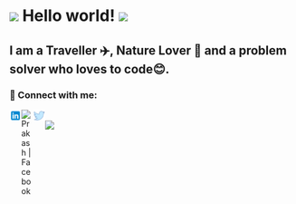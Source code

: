 # <img src="https://github.com/TheDudeThatCode/TheDudeThatCode/blob/master/Assets/Hi.gif" width="29px"> Hello world!&nbsp;<img src="https://github.com/TheDudeThatCode/TheDudeThatCode/blob/master/Assets/Earth.gif" width="24px">

## I am a Traveller :airplane:, Nature Lover 🌱 and a problem solver who loves to code😊.

### 🤝 Connect with me:
<a href="https://www.linkedin.com/in/prakashpkb/"><img align="left" src="https://raw.githubusercontent.com/prakashpkb/prakashpkb/main/icons8-linkedin.svg" alt="Prakash | LinkedIn" width="21px"/></a>
<a href="https://www.facebook.com/profile.php?id=100023139098387"><img align="left" src="https://raw.githubusercontent.com/prakashpkb/prakashpkb/main/icon8-fb.svg" alt="Prakash | Facebook" width="21px"/></a>
<a href="https://twitter.com/Prakashpkbpk"><img align="left" src="https://raw.githubusercontent.com/prakashpkb/prakashpkb/main/icons8-twitter.svg" alt="Prakash | Twitter" width="21px"/></a>

</br>
<img align="center" src="https://github-readme-stats.vercel.app/api/?username=prakashpkb&theme=dark" />







<!-- Please don't remove this: Grab your social icons from https://github.com/carlsednaoui/gitsocial -->

<!--
**prakashpkb/prakashpkb** is a ✨ _special_ ✨ repository because its `README.md` (this file) appears on your GitHub profile.

Here are some ideas to get you started:

- 🔭 I’m currently working on ...
- 🌱 I’m currently learning ...
- 👯 I’m looking to collaborate on ...
- 🤔 I’m looking for help with ...
- 💬 Ask me about ...
- 📫 How to reach me: ...
- 😄 Pronouns: ...
- ⚡ Fun fact: ...
-->
